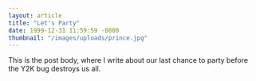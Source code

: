 ```yaml
---
layout: article
title: "Let's Party"
date: 1999-12-31 11:59:59 -0800
thumbnail: "/images/uploads/prince.jpg"
---
```


This is the post body, where I write about our last chance to party before the Y2K bug destroys us all.